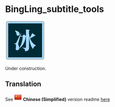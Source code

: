 # BingLing_subtitle_tools

<img src="docs/icon/bingling.png" width="128px">

Under construction. 

## Translation

See ![cn](https://raw.githubusercontent.com/gosquared/flags/master/flags/flags/shiny/24/China.png) **Chinese (Simplified)** version readme [here](docs/README_ZH.md)